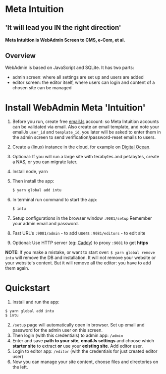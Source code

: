 
# Meta Intuition

## 'It will lead you IN the right direction' 

#### Meta Intuition is WebAdmin Screen to CMS, e-Com, et al.

## Overview

WebAdmin is based on JavaScript and SQLite.
It has two parts:

- admin screen: where all settings are set up and users are added 
- editor screen: the editor itself, where users can login and content of a chosen site can be managed


# Install WebAdmin Meta 'Intuition'

1. Before you run, create free [emailJs](https://www.emailjs.com) account: so Meta Intuition accounts can be validated via email.
Also create an email template, and note your emailJs `user_id` and `template_id`, you later will be asked to enter them in the admin screen to send verification/password-reset emails to users.

2. Create a (linux) instance in the cloud, for example on [Digital Ocean](www.digitalocean.com). 

2. Optional: If you will run a large site with terabytes and petabytes, create a NAS, or you can migrate later.

3. Install node, yarn

4. Then install the app:
    ```sh
    $ yarn global add intu
    ```

5. In terminal run command to start the app: 
    ```sh
    $ intu
    ```

6. Setup configurations in the browser window `:9081/setup`
Remember your admin email and password.

7. Fast URL's
   `:9081/admin` - to add users
   `:9081/editors` - to edit site

8. Optional: Use HTTP server (eg: [Caddy](caddyserver.com)) to proxy `:9081` to get **https**

**NOTE**: If you make a mistake, or want to start over: `$ yarn global remove intu` will remove the DB and installation. It will not remove your website or your website's content. But it will remove all the editor: you have to add them again.


# Quickstart

1. Install and run the app:

```sh
$ yarn global add intu
$ intu
```


2. `/setup` page will automatically open in browser.
    Set up email and password for the admin user on this screen.
3. Then login (with this credentials) to admin app: `/admin`
4. Enter and save **path to your site**, **emailJs settings** and choose which **starter site** to extract **or** use your **existing site**.
    Add editor user.
5. Login to editor app: `/editor` (with the credentials for just created editor user)
6. Now you can manage your site content, choose files and directories on the left.